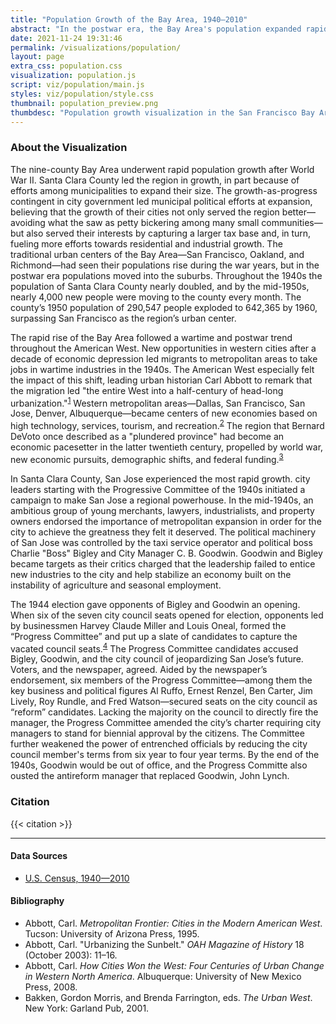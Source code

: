 ```yaml
---
title: "Population Growth of the Bay Area, 1940—2010"
abstract: "In the postwar era, the Bay Area's population expanded rapidly as migrants came to California to work in new defense industries and take advantage of new suburban opportunities."
date: 2021-11-24 19:31:46
permalink: /visualizations/population/
layout: page
extra_css: population.css
visualization: population.js
script: viz/population/main.js
styles: viz/population/style.css
thumbnail: population_preview.png
thumbdesc: "Population growth visualization in the San Francisco Bay Area"
---
```


  <div id="viz"></div>

  <div id="content" class="container mx-auto px-4 sm:px-6 md:px-10 lg:px-24 pt-10">

<h3>About the Visualization</h3>

<p>
The nine-county Bay Area underwent rapid population growth after World War II. Santa Clara County led the region in growth, in part because of efforts among municipalities to expand their size. The growth-as-progress contingent in city government led municipal political efforts at expansion, believing that the growth of their cities not only served the region better&#8212;avoiding what the saw as petty bickering among many small communities&#8212;but also served their interests by capturing a larger tax base and, in turn, fueling more efforts towards residential and industrial growth. The traditional urban centers of the Bay Area&#8212;San Francisco, Oakland, and Richmond&#8212;had seen their populations rise during the war years, but in the postwar era populations moved into the suburbs. Throughout the 1940s the population of Santa Clara County nearly doubled, and by the mid-1950s, nearly 4,000 new people were moving to the county every month. The county’s 1950 population of 290,547 people exploded to 642,365 by 1960, surpassing San Francisco as the region’s urban center.
</p>

<p>
The rapid rise of the Bay Area followed a wartime and postwar trend throughout the American West. New opportunities in western cities after a decade of economic depression led migrants to metropolitan areas to take jobs in wartime industries in the 1940s. The American West especially felt the impact of this shift, leading urban historian Carl Abbott to remark that the migration led "the entire West into a half-century of head-long urbanization."<sup id="fnref:1"><a href="#fn:1" class="footnote" rel="footnote">1</a></sup> Western metropolitan areas&#8212;Dallas, San Francisco, San Jose, Denver, Albuquerque&#8212;became centers of new economies based on high technology, services, tourism, and recreation.<sup id="fnref:2"><a href="#fn:2" class="footnote" rel="footnote">2</a></sup> The region that Bernard DeVoto once described as a "plundered province" had become an economic pacesetter in the latter twentieth century, propelled by world war, new economic pursuits, demographic shifts, and federal funding.<sup id="fnref:3"><a href="#fn:3" class="footnote" rel="footnote">3</a></sup>
</p>

<p>
In Santa Clara County, San Jose experienced the most rapid growth. city leaders starting with the Progressive Committee of the 1940s initiated a campaign to make San Jose a regional powerhouse. In the mid-1940s, an ambitious group of young merchants, lawyers, industrialists, and property owners endorsed the importance of metropolitan expansion in order for the city to achieve the greatness they felt it deserved. The political machinery of San Jose was controlled by the taxi service operator and political boss Charlie "Boss" Bigley and City Manager C. B. Goodwin. Goodwin and Bigley became targets as their critics charged that the leadership failed to entice new industries to the city and help stabilize an economy built on the instability of agriculture and seasonal employment.</p>

<p>
The 1944 election gave opponents of Bigley and Goodwin an opening. When six of the seven city council seats opened for election, opponents led by businessmen Harvey Claude Miller and Louis Oneal, formed the “Progress Committee” and put up a slate of candidates to capture the vacated council seats.<sup id="fnref:4"><a href="#fn:4" class="footnote" rel="footnote">4</a></sup> The Progress Committee candidates accused Bigley, Goodwin, and the city council of jeopardizing San Jose’s future. Voters, and the newspaper, agreed. Aided by the newspaper’s endorsement, six members of the Progress Committee&#8212;among them the key business and political figures Al Ruffo, Ernest Renzel, Ben Carter, Jim Lively, Roy Rundle, and Fred Watson&#8212;secured seats on the city council as “reform” candidates. Lacking the majority on the council to directly fire the manager, the Progress Committee amended the city’s charter requiring city managers to stand for biennial approval by the citizens. The Committee further weakened the power of entrenched officials by reducing the city council member's terms from six year to four year terms. By the end of the 1940s, Goodwin would be out of office, and the Progress Committe also ousted the antireform manager that replaced Goodwin, John Lynch.
</p>

<h3>Citation</h3>

{{< citation >}}

<hr>

<div class="col-md-4 sidebar">
<h4>Data Sources</h4>
<ul>
<li><a href="https://github.com/hepplerj/machinesvalley/blob/gh-pages/data/census-population/population_bay_area.csv">U.S. Census, 1940&#8212;2010</a></li>
</ul>

<h4>Bibliography</h4>
<ul>
<li>Abbott, Carl. <em>Metropolitan Frontier: Cities in the Modern American West</em>. Tucson: University of Arizona Press, 1995.</li>
<li>Abbott, Carl. "Urbanizing the Sunbelt." <em>OAH Magazine of History</em> 18 (October 2003): 11–16.</li>
<li>Abbott, Carl. <em>How Cities Won the West: Four Centuries of Urban Change in Western North America</em>. Albuquerque: University of New Mexico Press, 2008.</li>
<li>Bakken, Gordon Morris, and Brenda Farrington, eds. <em>The Urban West</em>. New York: Garland Pub, 2001.</li>
</ul>
</div>